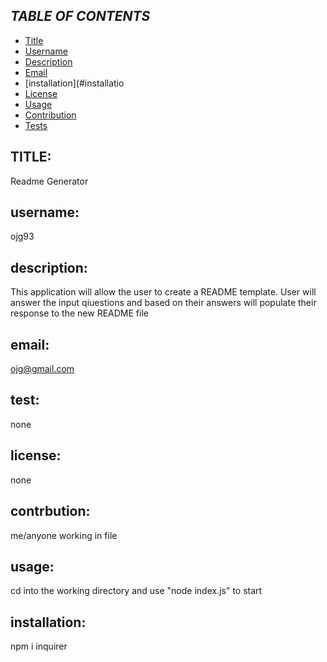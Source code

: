 
  
  ## *TABLE OF CONTENTS*
            
  - [Title](#title) 
  - [Username](#username) 
  - [Description](#description) 
  - [Email](#email) 
  - [installation](#installatio
  - [License](#license)
  - [Usage](#usage) 
  - [Contribution](#contribution)  
  - [Tests](#tests) 

          
  ## TITLE:
  Readme Generator
         
  ## username:
  ojg93
         
  ## description:
  This application will allow the user to create a README template. User will answer the input qiuestions and based on their answers will populate their response to the new README file
          
  ## email:
  ojg@gmail.com
          
  ## test:
  none

  ## license:
  none
          
  ## contrbution:
  me/anyone working in file
          
  ## usage:
  cd into the working directory and use "node index.js" to start
          
  ## installation: 
  npm i inquirer
